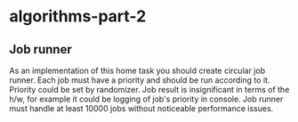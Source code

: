 # algorithms-part-2

## Job runner

As an implementation of this home task you should create circular job runner. Each job must have a priority and should be run according to it. Priority could be set by randomizer. Job result is insignificant in terms of the h/w, for example it could be logging of job's priority in console. Job runner must handle at least 10000 jobs without noticeable performance issues.
